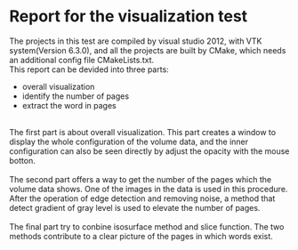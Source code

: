 Report for the visualization test
=================================
The projects in this test are compiled by visual studio 2012, with VTK system(Version 6.3.0), and all the projects are built by CMake, which needs an additional config file CMakeLists.txt. <br>
This report can be devided into three parts:
* overall visualization
* identify the number of pages
* extract the word in pages<br><br>


The first part is about overall visualization. This part creates a window to display the whole configuration of the volume data, and the inner configuration can also be seen directly by adjust the opacity with the mouse botton.<br><br>
The second part offers a way to get the number of the pages which the volume data shows. One of the images in the data is used in this procedure. After the operation of edge detection and removing noise, a method that detect gradient of gray level is used to elevate the number of pages.<br><br>
The final part try to conbine isosurface method and slice function. The two methods contribute to a clear picture of the pages in which words exist.
